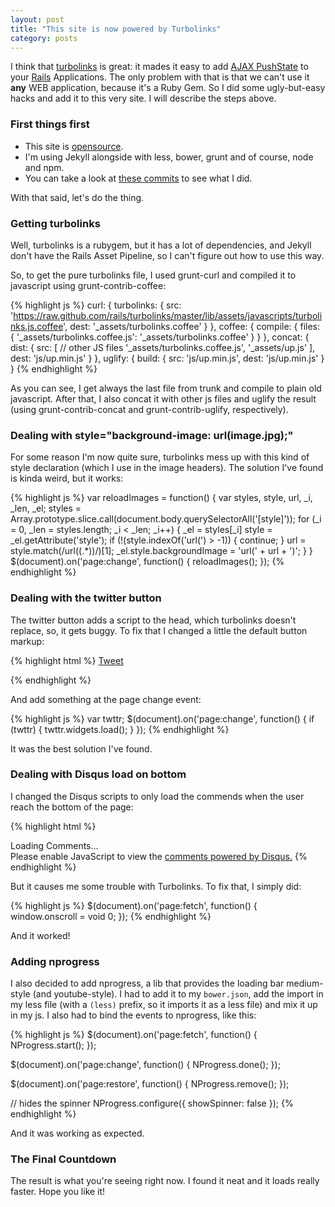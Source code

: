 ```yaml
---
layout: post
title: "This site is now powered by Turbolinks"
category: posts
---
```


I think that [turbolinks][turbolinks] is great: it mades it easy to
add [AJAX PushState][pushstate] to your [Rails][rails] Applications. The only
problem with that is that we can't use it **any**
WEB application, because it's a Ruby Gem. So I did
some ugly-but-easy hacks and add it to this very site.
I will describe the steps above.

### First things first

- This site is [opensource][blog].
- I'm using Jekyll alongside with less, bower, grunt and of course,
node and npm.
- You can take a look at [these commits][commits] to see what I did.

With that said, let's do the thing.

### Getting turbolinks

Well, turbolinks is a rubygem, but it has a lot of dependencies, and Jekyll
don't have the Rails Asset Pipeline, so I can't figure out how to use this
way.

So, to get the pure turbolinks file, I used grunt-curl and compiled it to
javascript using grunt-contrib-coffee:

{% highlight js %}
curl: {
  turbolinks: {
    src: 'https://raw.github.com/rails/turbolinks/master/lib/assets/javascripts/turbolinks.js.coffee',
    dest: '_assets/turbolinks.coffee'
  }
},
coffee: {
  compile: {
    files: {
      '_assets/turbolinks.coffee.js': '_assets/turbolinks.coffee'
    }
  }
},
concat: {
  dist: {
    src: [
      // other JS files
      '_assets/turbolinks.coffee.js',
      '_assets/up.js'
    ],
    dest: 'js/up.min.js'
  }
},
uglify: {
  build: {
    src: 'js/up.min.js',
    dest: 'js/up.min.js'
  }
}
{% endhighlight %}

As you can see, I get always the last file from trunk and compile to plain old
javascript. After that, I also concat it with other js files and uglify the
result (using grunt-contrib-concat and grunt-contrib-uglify, respectively).

### Dealing with style="background-image: url(image.jpg);"

For some reason I'm now quite sure, turbolinks mess up with this kind
of style declaration (which I use in the image headers). The solution I've
found is kinda weird, but it works:

{% highlight js %}
var reloadImages = function() {
  var styles, style, url, _i, _len, _el;
  styles = Array.prototype.slice.call(document.body.querySelectorAll('[style]'));
  for (_i = 0, _len = styles.length; _i < _len; _i++) {
    _el = styles[_i]
    style = _el.getAttribute('style');
    if (!(style.indexOf('url(') > -1)) {
      continue;
    }
    url = style.match(/url\((.*)\)/)[1];
    _el.style.backgroundImage = 'url(' + url + ')';
  }
}
$(document).on('page:change', function() {
  reloadImages();
});
{% endhighlight %}

### Dealing with the twitter button

The twitter button adds a script to the head, which turbolinks doesn't replace,
so, it gets buggy. To fix that I changed a little the
default button markup:

{% highlight html %}
<a  href="https://twitter.com/share" class="twitter-share-button"
data-lang="en" data-size="large"
data-url="{% raw %}{{ site.production_url }}{{ page.url }}{% endraw %}"
data-text="{% raw %}{{ page.title }}{% endraw %}">
  Tweet
</a>
<script>
!function(d,s,id){
  var js,fjs=d.getElementsByTagName(s)[0];
  if(!d.getElementById(id)){
    js=d.createElement(s);
    js.id=id;
    js.src="//platform.twitter.com/widgets.js";
    fjs.parentNode.insertBefore(js,fjs);
  }
}(document,"script","twitter-wjs");
</script>
{% endhighlight %}

And add something at the page change event:

{% highlight js %}
var twttr;
$(document).on('page:change', function() {
  if (twttr) {
    twttr.widgets.load();
  }
});
{% endhighlight %}

It was the best solution I've found.

### Dealing with Disqus load on bottom

I changed the Disqus scripts to only load the commends when the user
reach the bottom of the page:

{% highlight html %}
<div id="disqus_thread">
  Loading Comments...
</div>
<script type="text/javascript">
  var disqus_loaded = false;
  var disqus_shortname = '{{ site.disqus_shortname }}';

  function load_disqus () {
    disqus_loaded = true;
    var dsq = document.createElement('script');
    dsq.type = 'text/javascript';
    dsq.async = true;
    dsq.src = 'http://' + disqus_shortname + '.disqus.com/embed.js';
    (document.getElementsByTagName('head')[0] || document.getElementsByTagName('body')[0]).appendChild(dsq);
  }

  window.onscroll = function(e) {
    var   currentScroll = (window.innerHeight + window.scrollY)
        , elScroll = document.getElementById('disqus_thread').offsetTop;
    if (currentScroll >= elScroll && disqus_loaded == false) {
      load_disqus()
    }
  };
</script>
<noscript>Please enable JavaScript to view the <a href="http://disqus.com/?ref_noscript">comments powered by Disqus.</a></noscript>
{% endhighlight %}

But it causes me some trouble with Turbolinks. To fix that, I simply did:

{% highlight js %}
$(document).on('page:fetch', function() {
  window.onscroll = void 0;
});
{% endhighlight %}

And it worked!

### Adding nprogress

I also decided to add nprogress, a lib that provides the loading bar
medium-style (and youtube-style). I had to add it to my `bower.json`,
add the import in my less file (with a `(less)` prefix, so it imports it
as a less file) and mix it up in my js. I also had to bind the events
to nprogress, like this:

{% highlight js %}
$(document).on('page:fetch', function() {
  NProgress.start();
});

$(document).on('page:change', function() {
  NProgress.done();
});

$(document).on('page:restore', function() {
  NProgress.remove();
});

// hides the spinner
NProgress.configure({ showSpinner: false });
{% endhighlight %}

And it was working as expected.

### The Final Countdown

The result is what you're seeing right now. I found it neat and it loads
really faster. Hope you like it!


[turbolinks]: https://github.com/rails/turbolinks
[pushstate]: https://www.google.com.br/search?q=AJAX+PushState
[rails]: http://rubyonrails.org/
[blog]: https://github.com/caarlos0/caarlos0.github.com.git
[commits]: https://github.com/caarlos0/caarlos0.github.com/commit/cb17b421e57aec67f3d7a582696e62d863c3689f

